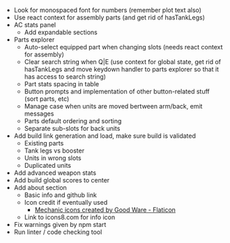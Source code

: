 * Look for monospaced font for numbers (remember plot text also)
* Use react context for assembly parts (and get rid of hasTankLegs)
* AC stats panel
	* Add expandable sections
* Parts explorer
	* Auto-select equipped part when changing slots (needs react context for assembly)
	* Clear search string when Q|E (use context for global state, get rid of hasTankLegs and move keydown handler to parts explorer so that it has access to search string)
	* Part stats spacing in table
	* Button prompts and implementation of other button-related stuff (sort parts, etc)
	* Manage case when units are moved bertween arm/back, emit messages
	* Parts default ordering and sorting
	* Separate sub-slots for back units
* Add build link generation and load, make sure build is validated
	* Existing parts
	* Tank legs vs booster
	* Units in wrong slots
	* Duplicated units
* Add advanced weapon stats
* Add build global scores to center
* Add about section
	* Basic info and github link
	* Icon credit if eventually used
		* <a href="https://www.flaticon.com/free-icons/mechanic" title="mechanic icons">Mechanic icons created by Good Ware - Flaticon</a>
	* Link to icons8.com for info icon
* Fix warnings given by npm start
* Run linter / code checking tool